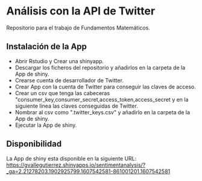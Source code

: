 # Análisis con la API de Twitter
Repositorio para el trabajo de Fundamentos Matemáticos.
## Instalación de la App
- Abrir Rstudio y Crear una shinyapp.
- Descargar los ficheros del repositorio y añadirlos en la carpeta de la App de shiny.
- Crearse cuenta de desarrollador de Twitter. 
- Crear App con la cuenta de Twitter para conseguir las claves de acceso.
- Crear un csv que tenga las cabeceras "consumer_key,consumer_secret,access_token,access_secret y en la siguiente línea las claves conseguidas de Twitter.
- Nombrar al csv como ".twitter_keys.csv" y añadirlo en la carpeta de la App de shiny.
- Ejecutar la App de shiny.

## Disponibilidad
La App de shiny esta disponible en la siguiente URL: https://gvallegutierrez.shinyapps.io/sentimentanalysis/?_ga=2.21278203.1902925799.1607542581-861001201.1607542581
